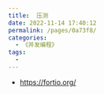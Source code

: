 ```yaml
---
title:  压测
date: 2022-11-14 17:40:12
permalink: /pages/0a73f8/
categories:
  - 《并发编程》
tags:
  - 
---
```

- https://fortio.org/